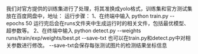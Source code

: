 我们对官方提供的训练集进行了处理，将其准换成yolo格式，训练集和官方测试集放在百度网盘中，地址：
运行步骤：
    1、在终端中输入 python train.py --epochs 50
    运行完后会在runs文件夹中生成运行时的相关文件，包括最优模型、超参数等。
    2、在终端中输入 python detect.py --weights runs/train/exp/weights/best.pt --save-txt
    也可以在train.py和detect.py中对相关参数进行修改。
    --save-txt会保存每张测试图片的检测结果坐标信息
